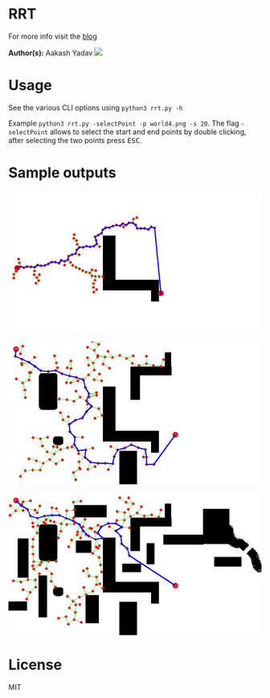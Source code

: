 # RRT

For more info visit the [blog](https://nimrobotics.github.io/2019/12/23/rrt.html)

**Author(s):** Aakash Yadav
[![](https://img.shields.io/twitter/follow/nimrobotics.svg?style=social)](https://twitter.com/intent/follow?screen_name=nimrobotics)

# Usage 

See the various CLI options using `python3 rrt.py -h`

Example `python3 rrt.py -selectPoint -p world4.png -s 20`. The flag `-selectPoint` allows to select the start and end points by double clicking, after selecting the two points press <kbd>ESC</kbd>.

# Sample outputs

![RRT sample output 1](samples/out1.jpg)

![RRT sample output 2](samples/out2.jpg)

![RRT sample output 3](samples/out3.jpg)

# License 

MIT